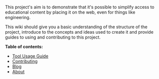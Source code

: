 This project's aim is to demonstrate that it's possible to simplify access to educational content by placing it on the web, even for things like engineering.

This wiki should give you a basic understanding of the structure of the project, introduce to the concepts and ideas used to create it and provide guides to using and contributing to this project.

**Table of contents:**

* [Tool Usage Guide](/signals-visualisation/usage_guide)
* [Contributing](/signals-visualisation/contributing)
* [Blog](/signals-visualisation/blog)
* [About](/signals-visualisation/about) 